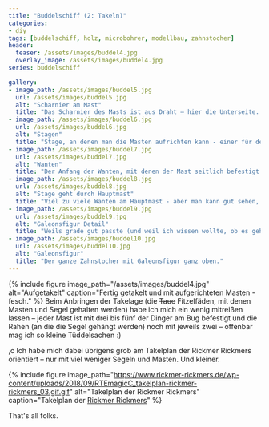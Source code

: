 ```yaml
---
title: "Buddelschiff (2: Takeln)"
categories:
- diy
tags: [buddelschiff, holz, microbohrer, modellbau, zahnstocher]
header:
  teaser: /assets/images/buddel4.jpg
  overlay_image: /assets/images/buddel4.jpg
series: buddelschiff

gallery:
- image_path: /assets/images/buddel5.jpg 
  url: /assets/images/buddel5.jpg
  alt: "Scharnier am Mast" 
  title: "Das Scharnier des Masts ist aus Draht – hier die Unterseite. War allerdings etwas zu dick, deswegen richten die Masten sich nur schwergängig auf. Muss ich nochmal überdenken :)"
- image_path: /assets/images/buddel6.jpg 
  url: /assets/images/buddel6.jpg
  alt: "Stagen" 
  title: "Stage, an denen man die Masten aufrichten kann - einer für den Hauptmast (vorne) und einer für den Besanmast (hinten).  Die Fäden gehen _durch_ den Klüverbaum :)"
- image_path: /assets/images/buddel7.jpg 
  url: /assets/images/buddel7.jpg
  alt: "Wanten" 
  title: "Der Anfang der Wanten, mit denen der Mast seitlich befestigt wird."
- image_path: /assets/images/buddel8.jpg 
  url: /assets/images/buddel8.jpg
  alt: "Stage geht durch Hauptmast" 
  title: "Viel zu viele Wanten am Hauptmast - aber man kann gut sehen, wie die Stage für den Besanmast durch den Hauptmast durchgeht."
- image_path: /assets/images/buddel9.jpg 
  url: /assets/images/buddel9.jpg
  alt: "Galeonsfigur Detail" 
  title: "Weils grade gut passte (und weil ich wissen wollte, ob es geht) habe ich noch eine microkleine Galeonsfigur in einen Zahnstocher geschnitzt. Ja, ich mag diese Tüddelsachen!"
- image_path: /assets/images/buddel10.jpg 
  url: /assets/images/buddel10.jpg
  alt: "Galeonsfigur" 
  title: "Der ganze Zahnstocher mit Galeonsfigur ganz oben."
---
```

{% include figure image_path="/assets/images/buddel4.jpg" alt="Aufgetakelt" caption="Fertig getakelt und mit aufgerichteten Masten - fesch." %}
Beim Anbringen der Takelage (die ~~Taue~~ Fitzelfäden, mit denen Masten und Segel gehalten werden) habe ich mich ein wenig mitreißen lassen – jeder Mast ist mit drei bis fünf der Dinger am Bug befestigt und die Rahen (an die die Segel gehängt werden) noch mit jeweils zwei – offenbar mag ich so kleine Tüddelsachen :)


,c
Ich habe mich dabei übrigens grob am Takelplan der Rickmer Rickmers orientiert – nur mit viel weniger Segeln und Masten. Und kleiner.

{% include figure image_path="https://www.rickmer-rickmers.de/wp-content/uploads/2018/09/RTEmagicC_takelplan-rickmer-rickmers_03.gif.gif" alt="Takelplan der Rickmer Rickmers" caption="Takelplan der [Rickmer Rickmers](http://www.rickmer-rickmers.de/museum/seitenriss/)" %}

That's all folks.